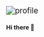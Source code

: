 <img src="https://user-images.githubusercontent.com/63595768/107846016-b08eee80-6e23-11eb-843a-cab2496b2bbe.jpg" alt="profile" style="zoom:150%;" />

### Hi there 👋

<!--
**denhur62/denhur62** is a ✨ _special_ ✨ repository because its `README.md` (this file) appears on your GitHub profile.

Here are some ideas to get you started:

- 🔭 I’m currently working on ...
- 🌱 I’m currently learning ...
- 👯 I’m looking to collaborate on ...
- 🤔 I’m looking for help with ...
- 💬 Ask me about ...
- 📫 How to reach me: ...
- 😄 Pronouns: ...
- ⚡ Fun fact: ...
-->
